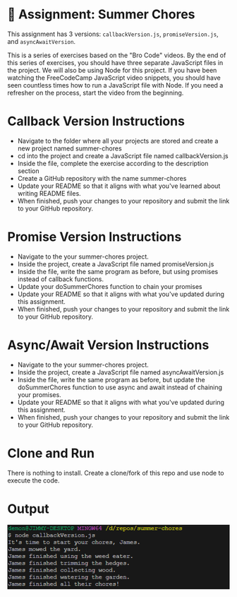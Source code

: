 
# 🔭 Assignment: Summer Chores

This assignment has 3 versions: `callbackVersion.js`, `promiseVersion.js`, and `asyncAwaitVersion`.

This is a series of exercises based on the "Bro Code" videos. By the end of this series of exercises, you should have three separate JavaScript files in the project. We will also be using Node for this project. If you have been watching the FreeCodeCamp JavaScript video snippets, you should have seen countless times how to run a JavaScript file with Node. If you need a refresher on the process, start the video from the beginning.  

# Callback Version Instructions

- Navigate to the folder where all your projects are stored and create a new project named summer-chores
- cd into the project and create a JavaScript file named callbackVersion.js
- Inside the file, complete the exercise according to the description section
- Create a GitHub repository with the name summer-chores
- Update your README so that it aligns with what you've learned about writing README files.
- When finished, push your changes to your repository and submit the link to your GitHub repository.  

# Promise Version Instructions

- Navigate to the your summer-chores project.
- Inside the project, create a JavaScript file named promiseVersion.js
- Inside the file, write the same program as before, but using promises instead of callback functions.
- Update your doSummerChores function to chain your promises
- Update your README so that it aligns with what you've updated during this assignment.
- When finished, push your changes to your repository and submit the link to your GitHub repository.  

# Async/Await Version Instructions

- Navigate to the your summer-chores project.
- Inside the project, create a JavaScript file named asyncAwaitVersion.js
- Inside the file, write the same program as before, but update the doSummerChores function to use async and await instead of chaining your promises.
- Update your README so that it aligns with what you've updated during this assignment.
- When finished, push your changes to your repository and submit the link to your GitHub repository.  

# Clone and Run

There is nothing to install. Create a clone/fork of this repo and use node to execute the code.

# Output

![alt text](image.png)
